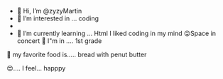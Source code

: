 - 👋 Hi, I’m @zyzyMartin
- 👀 I’m interested in ...  coding
- 
- 🌱 I’m currently learning ... Html
I liked coding in my mind
😜Space in concert
🤣 I"m in .... 1st grade

🥟 my favorite food is..... bread with penut butter


<!---
zyzyMartin/zyzyMartin is a ✨ special ✨ repository because its `README.md` (this file) appears on your GitHub profile.
You can click the Preview link to take a look at your changes.
--->
😍.... I feel... happpy
